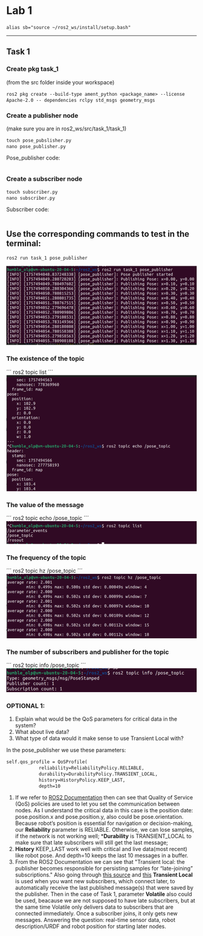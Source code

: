 # Lab 1


```
alias sb="source ~/ros2_ws/install/setup.bash"
```






























































































---------------------------------------------------------------------
## Task 1
### Create pkg task_1
(from the src folder inside your workspace)
```
ros2 pkg create --build-type ament_python <package_name> --license Apache-2.0 -- dependencies rclpy std_msgs geometry_msgs
```
### Create a publisher node 
(make sure you are in ros2_ws/src/task_1/task_1)
```
touch pose_pubslisher.py
nano pose_publisher.py
```
Pose_publisher code:
```

```
### Create a subscriber node 
```
touch subscriber.py
nano subscriber.py
```
Subscriber code:
```

```
## Use the corresponding commands to test in the terminal:
```
ros2 run task_1 pose_publisher
```
![Task 1 Output 1](Lab1_pics/task1_output1.png)

### The existence of the topic
´´´
ros2 topic list
´´´
![Task 1 Output 2](Lab1_pics/task1_output2.png)

### The value of the message
´´´
ros2 topic echo /pose_topic
´´´
![Task 1 Output 3](Lab1_pics/task1_output3.png)
### The frequency of the topic
´´´
ros2 topic hz /pose_topic
´´´
![Task 1 Output 4](Lab1_pics/task1_output4.png)
### The number of subscribers and publisher for the topic
´´´
ros2 topic info /pose_topic
´´´
![Task 1 Output 5](Lab1_pics/task1_output5.png)
### OPTIONAL 1:
1. Explain what would be the QoS parameters for critical data in the system?
2. What about live data?
3. What type of data would it make sense to use Transient Local with?


In the pose_publisher we use these parameters:
```
self.qos_profile = QoSProfile(
            reliability=ReliabilityPolicy.RELIABLE,
            durability=DurabilityPolicy.TRANSIENT_LOCAL,
            history=HistoryPolicy.KEEP_LAST,
            depth=10
```
1. If we refer to [ROS2 Documentation](https://docs.ros.org/en/rolling/Concepts/Intermediate/About-Quality-of-Service-Settings.html) then can see that Quality of Service (QoS) policies are used to let you set the communication between nodes.
As I understand the critical data in this case is the position date:
pose.position.x and pose.position.y, also could be pose.orientation.
Because robot’s position is essential for navigation or decision-making, our **Reliability** parameter is RELIABLE. 
Otherwise, we can lose samples, if the network is not working well;
***Durability** is TRANSIENT_LOCAL to make sure that late subscribers will still get the last message;
2. **History** KEEP_LAST work well with critical and live data(most recent) like robot pose. And depth=10 keeps the last 10 messages in a buffer.
3. From the ROS2 Documentation we can see that "Transient local: the publisher becomes responsible for persisting samples for “late-joining” subscriptions." Also going through [this source](https://robotics.stackexchange.com/questions/24889/qos-history-policy-in-case-of-durability-volatile-and-reliability-best-effort) and [this](https://docs.clearpathrobotics.com/docs/ros/api/overview/#:~:text=Transient%20Local%E2%80%8B&text=The%20Transient%20Local%20QoS%20Profile,topic%20which%20offers%20system%20logs.) **Transient Local** is used when you want new subscribers, which connect later, to automatically receive the last published message(s) that were saved by the publisher. Then in the case of Task 1, parameter  **Volatile** also could be used, beacause we are not supposed to have late subscribers, but at the same time Volatile only delivers data to subscribers that are connected immediately. Once a subscriber joins, it only gets new messages.
Answering the question: real-time sensor data, robot description/URDF and robot position for starting later nodes.  

